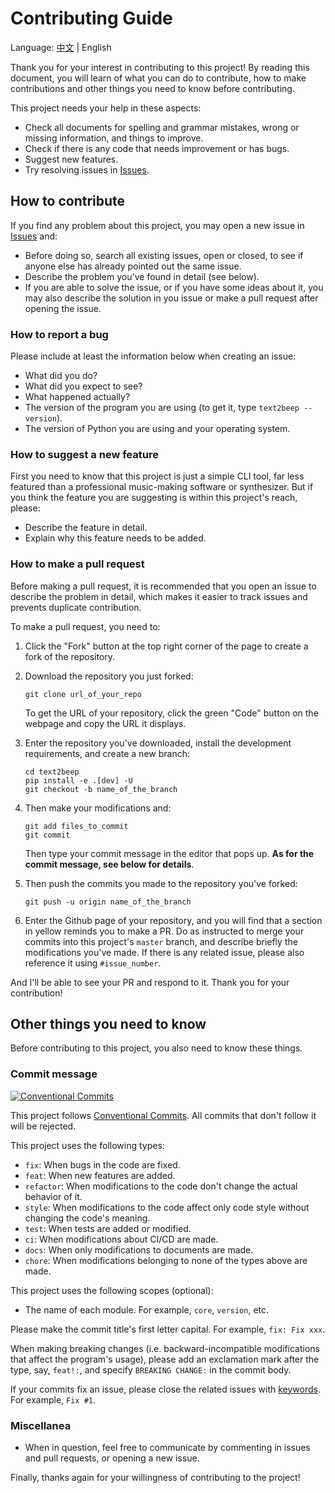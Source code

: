 # Contributing Guide

Language: [中文](CONTRIBUTING.md) | English

Thank you for your interest in contributing to this project! By reading this document, you will learn of what you can do to contribute, how to make contributions and other things you need to know before contributing.

This project needs your help in these aspects:

* Check all documents for spelling and grammar mistakes, wrong or missing information, and things to improve.
* Check if there is any code that needs improvement or has bugs.
* Suggest new features.
* Try resolving issues in [Issues](https://github.com/shniubobo/text2beep/issues).

## How to contribute

If you find any problem about this project, you may open a new issue in [Issues](https://github.com/shniubobo/text2beep/issues) and:

* Before doing so, search all existing issues, open or closed, to see if anyone else has already pointed out the same issue.
* Describe the problem you've found in detail (see below).
* If you are able to solve the issue, or if you have some ideas about it, you may also describe the solution in you issue or make a pull request after opening the issue.

### How to report a bug

Please include at least the information below when creating an issue:

* What did you do?
* What did you expect to see?
* What happened actually?
* The version of the program you are using (to get it, type `text2beep --version`).
* The version of Python you are using and your operating system.

### How to suggest a new feature

First you need to know that this project is just a simple CLI tool, far less featured than a professional music-making software or synthesizer. But if you think the feature you are suggesting is within this project's reach, please:

* Describe the feature in detail.
* Explain why this feature needs to be added.

### How to make a pull request

Before making a pull request, it is recommended that you open an issue to describe the problem in detail, which makes it easier to track issues and prevents duplicate contribution.

To make a pull request, you need to:

1. Click the "Fork" button at the top right corner of the page to create a fork of the repository.

2. Download the repository you just forked:

   ```
   git clone url_of_your_repo
   ```

   To get the URL of your repository, click the green "Code" button on the webpage and copy the URL it displays.

3. Enter the repository you've downloaded, install the development requirements, and create a new branch:

   ```
   cd text2beep
   pip install -e .[dev] -U
   git checkout -b name_of_the_branch
   ```

4. Then make your modifications and:

   ```
   git add files_to_commit
   git commit
   ```

   Then type your commit message in the editor that pops up. **As for the commit message, see below for details**.

5. Then push the commits you made to the repository you've forked:

   ```
   git push -u origin name_of_the_branch
   ```

6. Enter the Github page of your repository, and you will find that a section in yellow reminds you to make a PR. Do as instructed to merge your commits into this project's `master` branch, and describe briefly the modifications you've made. If there is any related issue, please also reference it using `#issue_number`.

And I'll be able to see your PR and respond to it. Thank you for your contribution!

## Other things you need to know

Before contributing to this project, you also need to know these things.

### Commit message

[![Conventional Commits](https://img.shields.io/badge/Conventional%20Commits-1.0.0-yellow.svg)](https://conventionalcommits.org)

This project follows [Conventional Commits](https://www.conventionalcommits.org/en/v1.0.0/). All commits that don't follow it will be rejected.

This project uses the following types:

* `fix`: When bugs in the code are fixed.
* `feat`: When new features are added.
* `refactor`: When modifications to the code don't change the actual behavior of it.
* `style`: When modifications to the code affect only code style without changing the code's meaning.
* `test`: When tests are added or modified.
* `ci`: When modifications about CI/CD are made.
* `docs`: When only modifications to documents are made.
* `chore`: When modifications belonging to none of the types above are made.

This project uses the following scopes (optional):

* The name of each module. For example, `core`, `version`, etc.

Please make the commit title's first letter capital. For example, `fix: Fix xxx`.

When making breaking changes (i.e. backward-incompatible modifications that affect the program's usage), please add an exclamation mark after the type, say, `feat!:`, and specify `BREAKING CHANGE:` in the commit body.

If your commits fix an issue, please close the related issues with [keywords](https://docs.github.com/en/github/managing-your-work-on-github/linking-a-pull-request-to-an-issue#linking-a-pull-request-to-an-issue-using-a-keyword). For example, `Fix #1`.

### Miscellanea

* When in question, feel free to communicate by commenting in issues and pull requests, or opening a new issue.

Finally, thanks again for your willingness of contributing to the project!
